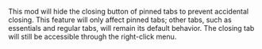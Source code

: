 
This mod will hide the closing button of pinned tabs to prevent accidental closing. This feature will only affect pinned tabs; other tabs, such as essentials and regular tabs, will remain its default behavior. The closing tab will still be accessible through the right-click menu.
